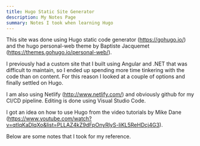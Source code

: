```yaml
---
title: Hugo Static Site Generator
description: My Notes Page
summary: Notes I took when learning Hugo
---
```


This site was done using Hugo static code generator (https://gohugo.io/) and the hugo personal-web theme by Baptiste Jacquemet (https://themes.gohugo.io/personal-web/).

I previously had a custom site that I built using Angular and .NET that was difficult to maintain, so I ended up spending more time tinkering with the code than on content. For this reason I looked at a couple of options and finally settled on Hugo.

I am also using Netlify (http://www.netlify.com/) and obviously github for my CI/CD pipeline. Editing is done using Visual Studio Code.

I got an idea on how to use Hugo from the video tutorials by Mike Dane (https://www.youtube.com/watch?v=qtIqKaDlqXo&list=PLLAZ4kZ9dFpOnyRlyS-liKL5ReHDcj4G3).

Below are some notes that I took for my reference.
